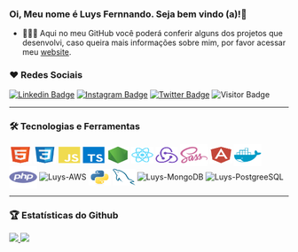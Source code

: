 <!--
![logo](https://github.com/luysfernnando/luysfernnando/blob/main/logo.png)
-->

### Oi, Meu nome é Luys Fernnando. Seja bem vindo (a)!👋

- 👨🏻‍💻 Aqui no meu GitHub você poderá conferir alguns dos projetos que desenvolvi, caso queira mais informações sobre mim, por favor acessar meu <a href="https://luysfernnando.netlify.app" target="_blank">website</a>.
  
<!--
## Sou desenvolvedor Full-Stack e Freelancer.

- 🌱 Atualmente estou estudando **programação em React JS**

- 💬 Caso tiver alguma dúvida sob programação, pode me perguntar 😊

- 🎯 Meta para 2023: Contribuir para mais projetos Open Source

- 📫 Caso queirar me contatar: **contato@luysfernnando.com**

- ⚡ Fato curioso: **Também sou Gamer** 🎮😎
-->



### ❤️ Redes Sociais 

[![Linkedin Badge](https://img.shields.io/badge/-luysfernnando-blue?style=flat-square&logo=Linkedin&logoColor=white&link=https://www.linkedin.com/in/luysfernnando)](https://www.linkedin.com/in/luysfernnando)
[![Instagram Badge](https://img.shields.io/badge/-luysfernnando-blue?style=flat-square&logo=Instagram&logoColor=white&link=https://www.instagram.com/luysfernnando)](https://www.instagram.com/luysfernnando)
[![Twitter Badge](https://img.shields.io/badge/-luysfernnando-blue?style=flat-square&logo=Twitter&logoColor=white&link=https://twitter.com/_LFX)](https://twitter.com/luysfernnando)
![Visitor Badge](https://visitor-badge.laobi.icu/badge?page_id=luysfernnando&left_color=blue&right_color=green)<br/>

---

### 🛠️ Tecnologias e Ferramentas

<div style="display: inline_block">
<img align="center" alt="Luys-HTML" title="HTML" height="30" width="40" src="https://raw.githubusercontent.com/devicons/devicon/master/icons/html5/html5-original.svg">
<img align="center" alt="Luys-CSS" title="CSS" height="30" width="40" src="https://raw.githubusercontent.com/devicons/devicon/master/icons/css3/css3-original.svg">
<img align="center" alt="Luys-Js" title="JavaScript" height="30" width="40" src="https://raw.githubusercontent.com/devicons/devicon/master/icons/javascript/javascript-plain.svg">
<img align="center" alt="Luys-Ts" title="TypeScript" height="30" width="40" src="https://raw.githubusercontent.com/devicons/devicon/master/icons/typescript/typescript-plain.svg">
<img align="center" alt="Luys-NodeJS" title="NodeJS" height="30" width="40" src="https://raw.githubusercontent.com/devicons/devicon/master/icons/nodejs/nodejs-original.svg">
<img align="center" alt="Luys-React" title="React" height="30" width="40" src="https://raw.githubusercontent.com/devicons/devicon/master/icons/react/react-original.svg">
<img align="center" alt="Luys-Redux" title="Redux" height="30" width="40" src="https://raw.githubusercontent.com/devicons/devicon/master/icons/redux/redux-original.svg">
<img align="center" alt="Luys-Sass" title="Sass" height="40" width="50" src="https://raw.githubusercontent.com/devicons/devicon/master/icons/sass/sass-original.svg">
<img align="center" alt="Luys-Angular" title="Angular" height="30" width="40" src="https://raw.githubusercontent.com/devicons/devicon/master/icons/angularjs/angularjs-plain.svg">
<img align="center" alt="Luys-Docker" title="Docker" height="40" width="50" src="https://raw.githubusercontent.com/devicons/devicon/master/icons/docker/docker-plain.svg">
<img align="center" alt="Luys-PHP" title="PHP" height="40" width="50" src="https://raw.githubusercontent.com/devicons/devicon/master/icons/php/php-plain.svg">
<img align="center" alt="Luys-AWS" title="AWS" height="30" width="40" src="https://cdn.jsdelivr.net/gh/devicons/devicon/icons/amazonwebservices/amazonwebservices-original.svg">
<img align="center" alt="Luys-Python" title="Python" height="30" width="40" src="https://raw.githubusercontent.com/devicons/devicon/master/icons/python/python-original.svg">
<img align="center" alt="Luys-MySQL" title="MySQL" height="30" width="40" src="https://raw.githubusercontent.com/devicons/devicon/master/icons/mysql/mysql-original.svg">
<img align="center" alt="Luys-MongoDB" title="MongoDB" height="30" width="40" src="https://cdn.jsdelivr.net/gh/devicons/devicon/icons/mongodb/mongodb-original.svg">
<img align="center" alt="Luys-PostgreeSQL" title="PostgreeSQL" height="30" width="40" src="https://cdn.jsdelivr.net/gh/devicons/devicon/icons/postgresql/postgresql-original.svg">

 
<!--
<code><img height="40" src="https://raw.githubusercontent.com/github/explore/80688e429a7d4ef2fca1e82350fe8e3517d3494d/topics/html/html.png"></code>
<code><img height="40" src="https://raw.githubusercontent.com/github/explore/80688e429a7d4ef2fca1e82350fe8e3517d3494d/topics/css/css.png"></code>
<code><img height="40" src="https://raw.githubusercontent.com/github/explore/80688e429a7d4ef2fca1e82350fe8e3517d3494d/topics/javascript/javascript.png"></code>
<code><img height="40" src="https://raw.githubusercontent.com/github/explore/80688e429a7d4ef2fca1e82350fe8e3517d3494d/topics/typescript/typescript.png"></code>
<code><img height="40" src="https://raw.githubusercontent.com/github/explore/80688e429a7d4ef2fca1e82350fe8e3517d3494d/topics/sass/sass.png"></code>
<code><img height="40" src="https://raw.githubusercontent.com/github/explore/80688e429a7d4ef2fca1e82350fe8e3517d3494d/topics/react/react.png"></code>
<code><img height="40" src="https://raw.githubusercontent.com/github/explore/80688e429a7d4ef2fca1e82350fe8e3517d3494d/topics/nodejs/nodejs.png"></code>
<code><img height="40" src="https://raw.githubusercontent.com/github/explore/80688e429a7d4ef2fca1e82350fe8e3517d3494d/topics/php/php.png"></code>
<code><img height="40" src="https://raw.githubusercontent.com/github/explore/80688e429a7d4ef2fca1e82350fe8e3517d3494d/topics/docker/docker.png"></code>
<code><img height="40" src="https://raw.githubusercontent.com/github/explore/80688e429a7d4ef2fca1e82350fe8e3517d3494d/topics/mysql/mysql.png"></code>
<code><img height="40" src="https://raw.githubusercontent.com/github/explore/80688e429a7d4ef2fca1e82350fe8e3517d3494d/topics/git/git.png"></code>
<code><img height="40" src="https://raw.githubusercontent.com/github/explore/80688e429a7d4ef2fca1e82350fe8e3517d3494d/topics/android/android.png"></code>
<code><img height="40" src="https://raw.githubusercontent.com/github/explore/80688e429a7d4ef2fca1e82350fe8e3517d3494d/topics/ios/ios.png"></code>
 -->
</div>

---

### 🏆 Estatísticas do Github

<div>
<a href="https://github.com/luysfernnando">
<img height="170em" src="https://github-readme-stats.vercel.app/api?username=luysfernnando&show_icons=true&locale=pt-br&theme=tokyonight&custom_title=Minhas%20Estatísticas%20do%20Github%20"/>
<img height="170em" src="https://github-readme-stats.vercel.app/api/top-langs/?username=luysfernnando&layout=compact&locale=pt-br&theme=tokyonight"/>
</div>

<!--<p>&nbsp;<img align="center" src="https://github-readme-streak-stats.herokuapp.com?user=luysfernnando&locale=pt_BR" alt="luysfernnando" height="170em" /></p>-->

<!--
### 📺 Latest YouTube Videos
-->

<!-- YOUTUBE:START
- [Wallety - Wallet App using React Native](https://www.youtube.com/)
- [React Native Job App Clone](https://www.youtube.com/)
- [React Native E-commerce App Clone](https://www.youtube.com/)
- [React Native FireBase Android Integration](https://www.youtube.com/)
- [React Native Neu Element](https://www.youtube.com/)
- [How To Optimize Your Front-End Project](https://www.youtube.com/)

➡️ [more videos...](https://www.youtube.com/luysfernnando)
 YOUTUBE:END -->

<!--
**luysfernnando/luysfernnando** is a ✨ _special_ ✨ repository because its `README.md` (this file) appears on your GitHub profile.
